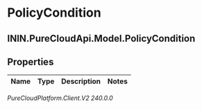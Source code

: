# PolicyCondition

## ININ.PureCloudApi.Model.PolicyCondition

## Properties

|Name | Type | Description | Notes|
|------------ | ------------- | ------------- | -------------|



_PureCloudPlatform.Client.V2 240.0.0_
